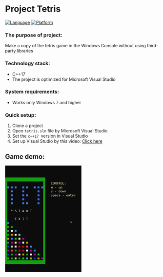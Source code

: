 # Project Tetris

[![Language](https://img.shields.io/badge/Language-C++-red.svg?style=flat)]()
[![Platform](https://img.shields.io/badge/Platform-Windows-blue.svg?style=flat)]()

### The purpose of project:
Make a copy of the tetris game in the Windows Console without using third-party libraries

### Technology stack:
- C++17
- The project is optimized for Microsoft Visual Studio

### System requirements:
- Works only Windows 7 and higher

### Quick setup:
1. Clone a project
2. Open `tetris.sln` file by Microsoft Visual Studio
3. Set the `c++17 `version in Visual Studio
4. Set up Visual Studio by this video: [Click here](https://www.youtube.com/watch?v=HExn9oTqdVo&t=558s)

## Game demo:
<img src="assets/gamePlay.gif" width="250" height="350" alt="gameplay"/>
